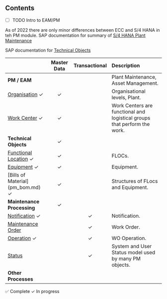 ## Contents

- [ ] TODO Intro to EAM/PM

As of 2022 there are only minor differences between ECC and S/4 HANA in teh PM module.
SAP documentation for summary of [S/4 HANA Plant Maintenance](https://help.sap.com/docs/SAP_S4HANA_ON-PREMISE/e72f747389b340229f7fa343975bfa57/b97cb6535fe6b74ce10000000a174cb4.html?locale=en-US&q=Plant%20Maintenance)

SAP documentation for [Technical Objects](https://help.sap.com/docs/SAP_S4HANA_ON-PREMISE/e98c7c41bbe8439e90daa5c114a7573b/59bdb853dcfcb44ce10000000a174cb4.html?locale=en-US)

|                  |      Master Data       |         Transactional          |             Description            |
| :--------------- | :----------------: | :------------------: |  :-------------------------------- |
| **PM / EAM**        |  | | Plant Maintenance, Asset Management. |
| [Organisation](pm_org_levels.md) &check;  | &check; |    |Organisational levels, Plant. |
| [Work Center](pm_work_center.md)  &check;   | &check; |    | Work Centers are functional and logistical groups that perform the work. |
| **Technical Objects** | &check; |    |  |
| [Functional Location](pm_func_loc.md) &check;| &check; |    | FLOCs. |
| [Equipment](pm_equip.md) &check;            | &check; |    | Equipment. |
| [Bills of Material] (pm_bom.md) &check;            | &check; |    | Structures of FLocs and Equipment. |
| **Maintenance Processing** | &check; |    |  |
| [Notification](pm_noti.md)  &check;   |  |  &check;  | Notification.  |
| [Maintenance Order](pm_order.md)     |  |  &check;  | Work Order.  |
| [Operation](pm_order.md) &check;    |  |  &check;  | WO Operation.  |
| [Status](pm_status.md)       |  |  &check;  | System and User Status model used by many PM objects.  |
| **Other Processes** |  |    |  |

:white_check_mark: Complete
&check; In progress